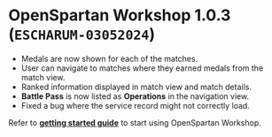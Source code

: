 # OpenSpartan Workshop 1.0.3 (`ESCHARUM-03052024`)

- Medals are now shown for each of the matches.
- User can navigate to matches where they earned medals from the match view.
- Ranked information displayed in match view and match details.
- **Battle Pass** is now listed as **Operations** in the navigation view.
- Fixed a bug where the service record might not correctly load.

Refer to [**getting started guide**](https://openspartan.com/docs/workshop/guides/get-started/) to start using OpenSpartan Workshop.
